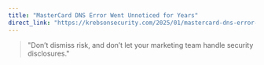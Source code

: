 ```yaml
---
title: "MasterCard DNS Error Went Unnoticed for Years"
direct_link: "https://krebsonsecurity.com/2025/01/mastercard-dns-error-went-unnoticed-for-years/"
---
```


> "Don’t dismiss risk, and don’t let your marketing team handle security disclosures."
